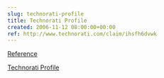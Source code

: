 ```yaml
---  
slug: technorati-profile
title: Technorati Profile
created: 2006-11-12 08:00:00+00:00
ref: http://www.technorati.com/claim/ihsfh6dvwk
---  
```

[Reference](http://www.technorati.com/claim/ihsfh6dvwk)
 
[Technorati Profile](http://www.technorati.com/claim/ihsfh6dvwk)
